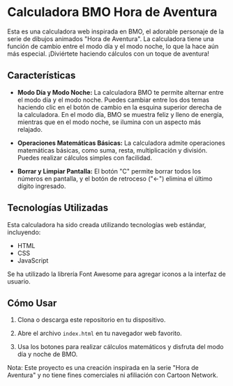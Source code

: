 # Calculadora BMO Hora de Aventura

Esta es una calculadora web inspirada en BMO, el adorable personaje de la serie de dibujos animados "Hora de Aventura". La calculadora tiene una función de cambio entre el modo día y el modo noche, lo que la hace aún más especial. ¡Diviértete haciendo cálculos con un toque de aventura!

## Características

- **Modo Día y Modo Noche:** La calculadora BMO te permite alternar entre el modo día y el modo noche. Puedes cambiar entre los dos temas haciendo clic en el botón de cambio en la esquina superior derecha de la calculadora. En el modo día, BMO se muestra feliz y lleno de energía, mientras que en el modo noche, se ilumina con un aspecto más relajado.

- **Operaciones Matemáticas Básicas:** La calculadora admite operaciones matemáticas básicas, como suma, resta, multiplicación y división. Puedes realizar cálculos simples con facilidad.

- **Borrar y Limpiar Pantalla:** El botón "C" permite borrar todos los números en pantalla, y el botón de retroceso ("←") elimina el último dígito ingresado.

## Tecnologías Utilizadas

Esta calculadora ha sido creada utilizando tecnologías web estándar, incluyendo:

- HTML
- CSS
- JavaScript

Se ha utilizado la librería Font Awesome para agregar iconos a la interfaz de usuario.

## Cómo Usar

1. Clona o descarga este repositorio en tu dispositivo.

2. Abre el archivo `index.html` en tu navegador web favorito.

3. Usa los botones para realizar cálculos matemáticos y disfruta del modo día y noche de BMO.

Nota: Este proyecto es una creación inspirada en la serie "Hora de Aventura" y no tiene fines comerciales ni afiliación con Cartoon Network.

